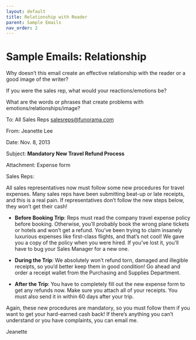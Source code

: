 ```yaml
---
layout: default
title: Relationship with Reader
parent: Sample Emails
nav_order: 2
---
```



# Sample Emails: Relationship

Why doesn’t this email create an effective relationship with the reader or a good image of the writer?

If you were the sales rep, what would your reactions/emotions be?

What are the words or phrases that create problems with emotions/relationships/image?

To:   All Sales Reps <salesreps@funorama.com>

From:   Jeanette Lee

Date:    Nov. 8, 2013

Subject: **Mandatory New Travel Refund Process**

Attachment: Expense form

Sales Reps:

All sales representatives now must follow some new procedures for travel expenses. Many sales reps have been submitting beat-up or late receipts, and this is a real pain. If representatives don’t follow the new steps below, they won’t get their cash!

* **Before Booking Trip**: Reps must read the company travel expense policy before booking. Otherwise, you’ll probably book the wrong plane tickets or hotels and won’t get a refund. You’ve been trying to claim insanely luxurious expenses like first-class flights, and that’s not cool! We gave you a copy of the policy when you were hired. If you’ve lost it, you’ll have to bug your Sales Manager for a new one.

* **During the Trip**: We absolutely won’t refund torn, damaged and illegible receipts, so you’d better keep them in good condition! Go ahead and order a receipt wallet from the Purchasing and Supplies Department.

* **After the Trip**: You have to completely fill out the new expense form to get any refunds now. Make sure you attach all of your receipts. You must also send it in within 60 days after your trip.

Again, these new procedures are mandatory, so you must follow them if you want to get your hard-earned cash back! If there’s anything you can’t understand or you have complaints, you can email me.

Jeanette
